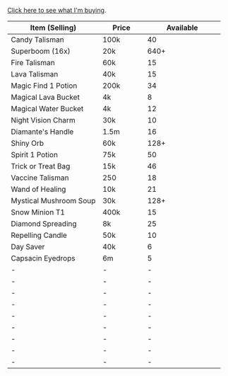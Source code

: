 [Click here to see what I'm buying](./buying.html).
<table class="jw-table jw-table--header jw-table--striped" width="100%">
            <thead>
            <tr>
                                    <th width="43%">Item (Selling) </th>
                                    <th width="21%">Price </th>
                                    <th width="36%">Available </th>
                            </tr>
        </thead>
        <tbody>
                    <tr>
                                    <td width="43%"> Candy Talisman </td> 
                                    <td width="21%"> 100k  </td>
                                    <td width="36%"> 40  </td>
                            </tr><tr>
                                    <td width="43%"> Superboom (16x) </td> 
                                    <td width="21%"> 20k  </td>
                                    <td width="36%"> 640+  </td>
                            </tr><tr>
                                    <td width="43%"> Fire Talisman </td> 
                                    <td width="21%"> 60k  </td>
                                    <td width="36%"> 15  </td>
                            </tr><tr>
                                    <td width="43%"> Lava Talisman </td> 
                                    <td width="21%"> 40k  </td>
                                    <td width="36%"> 15  </td>
                            </tr><tr>
                                    <td width="43%"> Magic Find 1 Potion </td> 
                                    <td width="21%"> 200k  </td>
                                    <td width="36%"> 34  </td>
                            </tr><tr>
                                    <td width="43%"> Magical Lava Bucket </td> 
                                    <td width="21%"> 4k  </td>
                                    <td width="36%"> 8  </td>
                            </tr><tr>
                                    <td width="43%"> Magical Water Bucket </td> 
                                    <td width="21%"> 4k  </td>
                                    <td width="36%"> 12  </td>
                            </tr><tr>
                                    <td width="43%"> Night Vision Charm </td> 
                                    <td width="21%"> 30k  </td>
                                    <td width="36%"> 10  </td>
                            </tr><tr>
                                    <td width="43%"> Diamante's Handle </td> 
                                    <td width="21%"> 1.5m  </td>
                                    <td width="36%"> 16  </td>
                            </tr><tr>
                                    <td width="43%"> Shiny Orb </td> 
                                    <td width="21%"> 60k  </td>
                                    <td width="36%"> 128+  </td>
                            </tr><tr>
                                    <td width="43%"> Spirit 1 Potion </td> 
                                    <td width="21%"> 75k  </td>
                                    <td width="36%"> 50  </td>
                            </tr><tr>
                                    <td width="43%"> Trick or Treat Bag </td> 
                                    <td width="21%"> 15k  </td>
                                    <td width="36%"> 46  </td>
                            </tr><tr>
                                    <td width="43%"> Vaccine Talisman </td> 
                                    <td width="21%"> 250  </td>
                                    <td width="36%"> 18  </td>
                            </tr><tr>
                                    <td width="43%"> Wand of Healing </td> 
                                    <td width="21%"> 10k  </td>
                                    <td width="36%"> 21  </td>
                            </tr><tr>
                                    <td width="43%"> Mystical Mushroom Soup </td> 
                                    <td width="21%"> 30k  </td>
                                    <td width="36%"> 128+  </td>
                            </tr><tr>
                                    <td width="43%"> Snow Minion T1 </td> 
                                    <td width="21%"> 400k  </td>
                                    <td width="36%"> 15  </td>
                            </tr><tr>
                                    <td width="43%"> Diamond Spreading </td> 
                                    <td width="21%"> 8k  </td>
                                    <td width="36%"> 25  </td>
                            </tr><tr>
                                    <td width="43%"> Repelling Candle </td> 
                                    <td width="21%"> 50k  </td>
                                    <td width="36%"> 10  </td>
                            </tr><tr>
                                    <td width="43%"> Day Saver </td> 
                                    <td width="21%"> 40k  </td>
                                    <td width="36%"> 6  </td>
                            </tr><tr>
                                    <td width="43%"> Capsacin Eyedrops </td> 
                                    <td width="21%"> 6m </td>
                                    <td width="36%"> 5  </td>
                            </tr><tr>
                                    <td width="43%"> - </td> 
                                    <td width="21%"> -  </td>
                                    <td width="36%"> -  </td>
                            </tr><tr>
                                    <td width="43%"> - </td> 
                                    <td width="21%"> -  </td>
                                    <td width="36%"> -  </td>
                            </tr><tr>
                                    <td width="43%"> - </td> 
                                    <td width="21%"> -  </td>
                                    <td width="36%"> -  </td>
                            </tr><tr>
                                    <td width="43%"> - </td> 
                                    <td width="21%"> -  </td>
                                    <td width="36%"> -  </td>
                            </tr><tr>
                                    <td width="43%"> - </td> 
                                    <td width="21%"> -  </td>
                                    <td width="36%"> -  </td>
                            </tr><tr>
                                    <td width="43%"> - </td> 
                                    <td width="21%"> -  </td>
                                    <td width="36%"> -  </td>
                            </tr><tr>
                                    <td width="43%"> - </td> 
                                    <td width="21%"> -  </td>
                                    <td width="36%"> -  </td>
                            </tr><tr>
                                    <td width="43%"> - </td> 
                                    <td width="21%"> -  </td>
                                    <td width="36%"> -  </td>
                            </tr><tr>
                                    <td width="43%"> - </td> 
                                    <td width="21%"> -  </td>
                                    <td width="36%"> -  </td>
                            </tr>
            </tbody>
</table>
